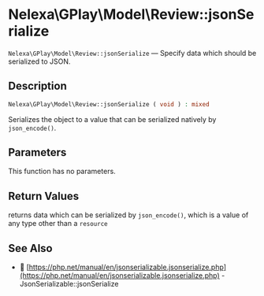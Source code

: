 # Nelexa\GPlay\Model\Review::jsonSerialize
`Nelexa\GPlay\Model\Review::jsonSerialize` — Specify data which should be serialized to JSON.

## Description
```php
Nelexa\GPlay\Model\Review::jsonSerialize ( void ) : mixed
```
Serializes the object to a value that can be serialized natively by `json_encode()`.

## Parameters
This function has no parameters.

## Return Values
returns data which can be serialized by `json_encode()`,
which is a value of any type other than a `resource`

## See Also
* :link: [https://php.net/manual/en/jsonserializable.jsonserialize.php](https://php.net/manual/en/jsonserializable.jsonserialize.php) - JsonSerializable::jsonSerialize
